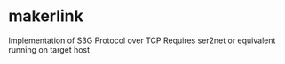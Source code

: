 makerlink
=========

Implementation of S3G Protocol over TCP
Requires ser2net or equivalent running on target host

